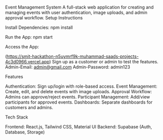 Event Management System
A full-stack web application for creating and managing events with user authentication, image uploads, and admin approval workflow.
Setup Instructions

Install Dependencies:
npm install



Run the App:
npm start


Access the App:

(https://smit-hackathon-n5uymrf9k-muhammad-saads-projects-4c3d0966.vercel.app)
Sign up as a customer or admin to test the features.
Admin-Email: admin@gmail.com
Admin-Password: admin123 



Features

Authentication: Sign up/login with role-based access.
Event Management: Create, edit, and delete events with image uploads.
Approval Workflow: Admins can approve/reject events.
Participant Management: Add/view participants for approved events.
Dashboards: Separate dashboards for customers and admins.

Tech Stack

Frontend: React.js, Tailwind CSS, Material UI
Backend: Supabase (Auth, Database, Storage)

